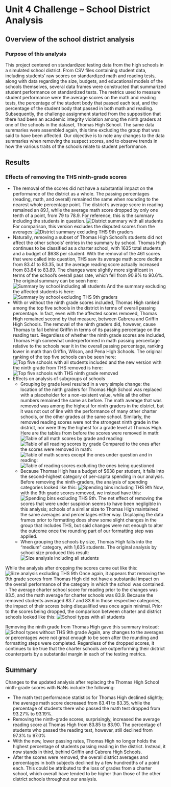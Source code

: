 # Unit 4 Challenge – School District Analysis
## Overview of the school district analysis
### Purpose of this analysis
This project centered on standardized testing data from the high schools in a simulated school district. From CSV files containing student data, including students’ raw scores on standardized math and reading tests, along with data regarding the size, budgets, and educational models of the schools themselves, several data frames were constructed that summarized student performance on standardized tests. The metrics used to measure student performance were the average scores on the math and reading tests, the percentage of the student body that passed each test, and the percentage of the student body that passed in both math and reading. 
Subsequently, the challenge assignment started from the supposition that there had been an academic integrity violation among the ninth graders at one of the schools in the dataset, Thomas High School. The same data summaries were assembled again, this time excluding the group that was said to have been affected. Our objective is to note any changes to the data summaries when removing the suspect scores, and to observe trends in how the various traits of the schools relate to student performance.
## Results
### Effects of removing the THS ninth-grade scores
- The removal of the scores did not have a substantial impact on the performance of the district as a whole. The passing percentages (reading, math, and overall) remained the same when rounding to the nearest whole percentage point. The district’s average score in reading remained an 89.1, while the average math score dropped by only one tenth of a point, from 79 to 78.9. For reference, this is the summary including the students in question. ![District summary with all students](Resources/Original_district_summary.png) For comparison, this version excludes the disputed scores from the averages: ![District summary excluding THS 9th graders](Resources/New_district_summary.png)
- Naturally, removing a subset of Thomas High School’s students did not affect the other schools’ entries in the summary by school. Thomas High continues to be classified as a charter school, with 1635 total students and a budget of $638 per student. With the removal of the 461 scores that were called into question, THS saw its average math score decline from 83.41 to 83.35, but the average reading score actually increased from 83.84 to 83.89. The changes were slightly more significant in terms of the school’s overall pass rate, which fell from 90.9% to 90.6%. The original summary can be seen here: ![Summary by school including all students](Resources/Original_by_school.png) And the summary excluding the affected students is here: ![Summary by school excluding THS 9th graders](Resources/New_per_school_summary.png)
- With or without the ninth grade scores included, Thomas High ranked among the top five schools in the district in terms of overall passing percentage. In fact, even with the affected scores removed, Thomas High remained second by that measure, between Cabrera and Griffin High Schools. The removal of the ninth graders did, however, cause Thomas to fall behind Griffin in terms of its passing percentage on the reading test. Regardless of whether the ninth grade scores are included, Thomas High somewhat underperformed in math passing percentage relative to the schools near it in the overall passing percentage, ranking lower in math than Griffin, Wilson, and Pena High Schools. The original ranking of the top five schools can be seen here: ![Top five schools with all students included](Resources/Original_top_schools.png) and the new version with the ninth grade from THS removed is here: ![Top five schools with THS ninth grade removed](Resources/New_top_schools.png)
- Effects on analysis of subgroups of schools
	- Grouping by grade level resulted in a very simple change: the location of the ninth graders for Thomas High School was replaced with a placeholder for a non-existent value, while all the other numbers remained the same as before. The math average that was removed was among the highest for ninth graders in the district, but it was not out of line with the performance of many other charter schools, or the other grades at the same school. Similarly, the removed reading scores were not the strongest ninth grade in the district, nor were they the highest for a grade level at Thomas High. Here are the tables from before the scores were removed in math: 
	![Table of all math scores by grade](Resources/Original_math_by_grade.png) 
and reading: 
	![Table of all reading scores by grade](Resources/Original_reading_by_grade.png) 
Compared to the ones after the scores were removed in math: 
	![Table of math scores except the ones under question](Resources/New_math_by_grade.png) 
and in reading: 
	![Table of reading scores excluding the ones being questioned](Resources/New_reading_by_grade.png)
	- Because Thomas High has a budget of $638 per student, it falls into the second-highest category of per-capita spending in our analysis. Before removing the ninth-graders, the analysis of spending categories looked like this: ![Spending bins including THS 9th](Resources/Original_by_spending.png)
Now, with the 9th grade scores removed, we instead have this: ![Spending bins excluding THS 9th](Resources/New_by_spending.png). The net effect of removing the scores that were under suspicion seems to have been negligible in this analysis; schools of a similar size to Thomas High maintained the same averages and percentages either way. Displaying the data frames prior to formatting does show some slight changes in the group that includes THS, but said changes were not enough to alter the outcome once the rounding part of our formatting step was applied.
	- When grouping the schools by size, Thomas High falls into the “medium” category, with 1,635 students. The original analysis by school size produced this result:
![Size analysis including all students](Resources/Original_by_size.png)

While the analysis after dropping the scores came out like this:
![Size analysis excluding THS 9th](Resources/New_by_size.png)
Once again, it appears that removing the 9th grade scores from Thomas High did not have a substantial impact on the overall performance of the category in which the school was contained.
	- The average charter school score for reading prior to the changes was 83.5, and the math average for charter schools was 83.9. Because the removed students averaged 83.7 and 83.6 in those respective categories, the impact of their scores being disqualified was once again minimal. Prior to the scores being dropped, the comparison between charter and district schools looked like this: ![School types with all students](Resources/Original_by_type.png)

Removing the ninth grade from Thomas High gave this summary instead: ![School types without THS 9th grade](Resources/New_by_type.png)
Again, any changes to the averages or percentages were not great enough to be seen after the rounding and formatting steps were completed. Regardless of the dropped scores, it continues to be true that the charter schools are outperforming their district counterparts by a substantial margin in each of the testing metrics.

## Summary
Changes to the updated analysis after replacing the Thomas High School ninth-grade scores with NaNs include the following:
- The math test performance statistics for Thomas High declined slightly; the average math score decreased from 83.41 to 83.35, while the percentage of students there who passed the math test dropped from 93.27% to 93.19%. 
- Removing the ninth-grade scores, surprisingly, increased the average reading score at Thomas High from 83.85 to 83.90. The percentage of students who passed the reading test, however, still declined from 97.3% to 97.0%
- With the new, lower passing rates, Thomas High no longer holds the highest percentage of students passing reading in the district. Instead, it now stands in third, behind Griffin and Cabrera High Schools.
- After the scores were removed, the overall district averages and percentages in both subjects declined by a few hundredths of a point each. This could be attributed to the loss of grades from a charter school, which overall have tended to be higher than those of the other district schools throughout our analysis.

